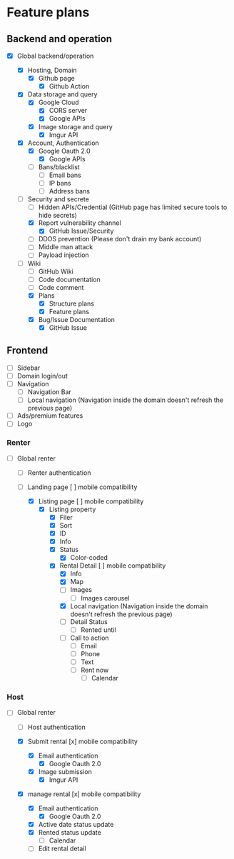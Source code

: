 # Feature plans

## Backend and operation

- [x] Global backend/operation

  - [x] Hosting, Domain
    - [x] Github page
      - [x] Github Action
  
  - [x] Data storage and query
    - [x] Google Cloud
      - [x] CORS server
      - [x] Google APIs
    - [x] Image storage and query
      - [x] Imgur API

  - [x] Account, Authentication
    - [x] Google Oauth 2.0
      - [x] Google APIs
    - [ ] Bans/blacklist
      - [ ] Email bans
      - [ ] IP bans
      - [ ] Address bans

  - [ ] Security and secrete
    - [ ] Hidden APIs/Credential (GitHub page has limited secure tools to hide secrets)
    - [x] Report vulnerability channel
      - [x] GitHub Issue/Security
    - [ ] DDOS prevention (Please don't drain my bank account)
    - [ ] Middle man attack
    - [ ] Payload injection

  - [ ] Wiki
    - [ ] GitHub Wiki
    - [ ] Code documentation
    - [ ] Code comment
    - [x] Plans
      - [x] Structure plans
      - [x] Feature plans
    - [x] Bug/Issue Documentation
      - [x] GitHub Issue

## Frontend

- [ ] Sidebar
- [ ] Domain login/out
- [ ] Navigation
  - [ ] Navigation Bar
  - [ ] Local navigation (Navigation inside the domain doesn't refresh the previous page)
- [ ] Ads/premium features
- [ ] Logo
   
### Renter

- [ ] Global renter
  - [ ] Renter authentication
  
  - [ ] Landing page [ ] mobile compatibility

    - [x] Listing page [ ] mobile compatibility
      - [x] Listing property
        - [x] Filer
        - [x] Sort
        - [x] ID
        - [x] Info
        - [x] Status
          - [x] Color-coded
  
        - [x] Rental Detail [ ] mobile compatibility
          - [x] Info
          - [x] Map
          - [ ] Images
            - [ ] Images carousel
          - [x] Local navigation (Navigation inside the domain doesn't refresh the previous page)
          - [ ] Detail Status
            - [ ] Rented until
          - [ ] Call to action
            - [ ] Email
            - [ ] Phone
            - [ ] Text
            - [ ] Rent now
              - [ ] Calendar

### Host
    
- [ ] Global renter
  - [ ] Host authentication
     
  - [x] Submit rental [x] mobile compatibility
    - [x] Email authentication
      - [x] Google Oauth 2.0
    - [x] Image submission
      - [x] Imgur API
     
  - [x] manage rental [x] mobile compatibility
    - [x] Email authentication
      - [x] Google Oauth 2.0
    - [x] Active date status update
    - [x] Rented status update
      - [ ] Calendar
    - [ ] Edit rental detail
